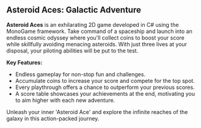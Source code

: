 ## Asteroid Aces: Galactic Adventure

**Asteroid Aces** is an exhilarating 2D game developed in C# using the MonoGame framework. Take command of a spaceship and launch into an endless cosmic odyssey where you'll collect coins to boost your score while skillfully avoiding menacing asteroids. With just three lives at your disposal, your piloting abilities will be put to the test.

**Key Features:**
- Endless gameplay for non-stop fun and challenges.
- Accumulate coins to increase your score and compete for the top spot.
- Every playthrough offers a chance to outperform your previous scores.
- A score table showcases your achievements at the end, motivating you to aim higher with each new adventure.

Unleash your inner 'Asteroid Ace' and explore the infinite reaches of the galaxy in this action-packed journey.

